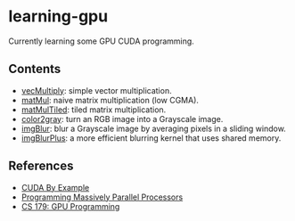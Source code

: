 # learning-gpu

Currently learning some GPU CUDA programming.

## Contents

* [vecMultiply](https://github.com/kevinzakka/learning-gpu/blob/master/src/vecMultiply.cu): simple vector multiplication.
* [matMul](https://github.com/kevinzakka/learning-gpu/blob/master/src/matMul.cu): naive matrix multiplication (low CGMA).
* [matMulTiled](https://github.com/kevinzakka/learning-gpu/blob/master/src/matMulTiled.cu): tiled matrix multiplication.
* [color2gray](https://github.com/kevinzakka/learning-gpu/blob/master/src/color2gray.cu): turn an RGB image into a Grayscale image.
* [imgBlur](https://github.com/kevinzakka/learning-gpu/blob/master/src/imgBlur.cu): blur a Grayscale image by averaging pixels in a sliding window.
* [imgBlurPlus](https://github.com/kevinzakka/learning-gpu/blob/master/src/imgBlurPlus.cu): a more efficient blurring kernel that uses shared memory.

## References

- [CUDA By Example](https://developer.nvidia.com/cuda-example)
- [Programming Massively Parallel Processors](https://www.elsevier.com/books/programming-massively-parallel-processors/kirk/978-0-12-415992-1)
- [CS 179: GPU Programming](http://courses.cms.caltech.edu/cs179/)
